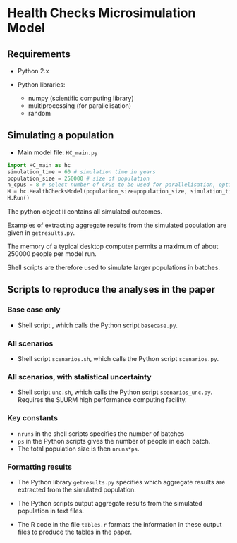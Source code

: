 # Health Checks Microsimulation Model

## Requirements

* Python 2.x

* Python libraries:
	- numpy (scientific computing library)
	- multiprocessing (for parallelisation)
	- random

## Simulating a population

* Main model file: `HC_main.py`

```python
import HC_main as hc
simulation_time = 60 # simulation time in years
population_size = 250000 # size of population
n_cpus = 8 # select number of CPUs to be used for parallelisation, optimally the number of cores in computer used. If no parallelisation, choose 1 (slower).
H = hc.HealthChecksModel(population_size=population_size, simulation_time=simulation_time, HealthChecks=False, nprocs=n_cpus)
H.Run()
```

The python object `H` contains all simulated outcomes.

Examples of extracting aggregate results from the simulated population are given in `getresults.py`.

The memory of a typical desktop computer permits a maximum of about 250000 people per model run.

Shell scripts are therefore used to simulate larger populations in batches.

## Scripts to reproduce the analyses in the paper 

###  Base case only 

* Shell script [](basecase.sh), which calls the Python script `basecase.py`.

###  All scenarios

* Shell script `scenarios.sh`, which calls the Python script `scenarios.py`.

###  All scenarios, with statistical uncertainty

* Shell script `unc.sh`, which calls the Python script `scenarios_unc.py`.  Requires the SLURM high performance computing facility.

###  Key constants 

* `nruns` in the shell scripts specifies the number of batches
* `ps` in the Python scripts gives the number of people in each batch.
* The total population size is then `nruns*ps`.

###  Formatting results 

* The Python library `getresults.py` specifies which aggregate results are extracted from the simulated population. 

* The Python scripts output aggregate results from the simulated population in text files.

* The R code in the file `tables.r` formats the information in these output files to produce the tables in the paper.
